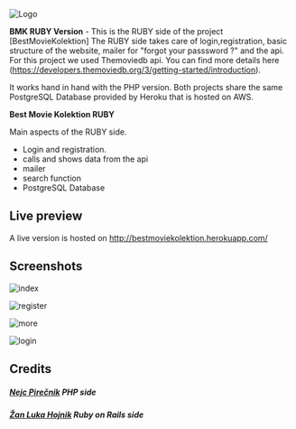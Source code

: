 
![Logo](https://i.imgur.com/KM1UKbd.png)

 **BMK RUBY Version** - This is the RUBY side of the project [BestMovieKolektion] The RUBY side takes care of login,registration, basic structure of the website, mailer for "forgot your passsword ?" and the api. For this project we used Themoviedb api. You can find more details here (https://developers.themoviedb.org/3/getting-started/introduction).

It works hand in hand with the PHP version. Both projects share the same PostgreSQL Database provided by Heroku that is hosted on AWS.

 **Best Movie Kolektion RUBY** 

Main aspects of the RUBY side.

  - Login and registration.
  - calls and shows data from the api
  - mailer
  - search function
  - PostgreSQL Database

## Live preview
A live version is hosted on http://bestmoviekolektion.herokuapp.com/

## Screenshots

![index](https://user-images.githubusercontent.com/64775093/167565207-4427d3ac-dc85-4307-a407-a68329bae828.png)

![register](https://user-images.githubusercontent.com/64775093/167565994-509b63af-1f3f-4755-abcb-012d9a46dda4.png)

![more](https://user-images.githubusercontent.com/64775093/167565986-d7931700-0373-43a9-8a30-b1cb72dbeb2e.png)

![login](https://user-images.githubusercontent.com/64775093/167565977-eb7525e7-d463-4064-b7a0-f3595fead0e9.png)


## Credits
##### [Nejc Pirečnik](https://github.com/nejcpirecnik) PHP side
##### [Žan Luka Hojnik](https://github.com/Hojnik15) Ruby on Rails side
